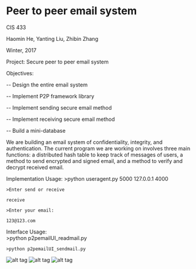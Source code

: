 # Peer to peer email system

CIS 433 

Haomin He, Yanting Liu, Zhibin Zhang

Winter, 2017

Project: Secure peer to peer email system

Objectives: 

-- Design the entire email system

-- Implement P2P framework library

-- Implement sending secure email method

-- Implement receiving secure email method

-- Build a mini-database 

We are building an email system of confidentiality, integrity, and authentication. The current program we are working on involves three main functions: a distributed hash table to keep track of messages of users, a method to send encrypted and signed email, and a method to verify and decrypt received email.
 

Implementation Usage: 
	>python useragent.py 5000 127.0.0.1 4000

	>Enter send or receive

	receive

	>Enter your email:

	123@123.com
	
Interface Usage:  
	>python p2pemailUI_readmail.py 

	>python p2pemailUI_sendmail.py 

![alt tag](https://github.com/VanDeniz/p2p-email/blob/master/uesImages/1.GIF)
![alt tag](https://github.com/VanDeniz/p2p-email/blob/master/uesImages/2.GIF)
![alt tag](https://github.com/VanDeniz/p2p-email/blob/master/uesImages/3.GIF)

